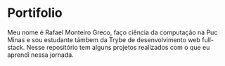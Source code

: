 # Portifolio

Meu nome é Rafael Monteiro Greco, faço ciência da computação na Puc Minas e sou estudante támbem da Trybe de desenvolvimento web full-stack.
Nesse repositório tem alguns projetos realizados com o que eu aprendi nessa jornada.
